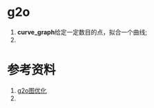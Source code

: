 # g2o

1. **curve_graph**给定一定数目的点，拟合一个曲线;
2. 


# 参考资料

1. [g2o图优化](https://blog.csdn.net/weixin_42905141/article/details/93850592)
2. 